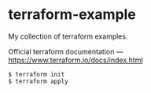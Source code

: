 # terraform-example
My collection of terraform examples.

Official terraform documentation — https://www.terraform.io/docs/index.html
```
$ terraform init
$ terraform apply
```

